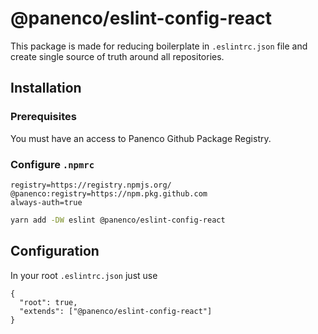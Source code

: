 # @panenco/eslint-config-react

This package is made for reducing boilerplate in `.eslintrc.json` file and create single source of truth around all repositories.

## Installation

### Prerequisites

You must have an access to Panenco Github Package Registry.

### Configure `.npmrc`

```
registry=https://registry.npmjs.org/
@panenco:registry=https://npm.pkg.github.com
always-auth=true
```

```sh
yarn add -DW eslint @panenco/eslint-config-react
```

## Configuration

In your root `.eslintrc.json` just use

```
{
  "root": true,
  "extends": ["@panenco/eslint-config-react"]
}
```
